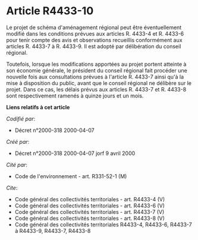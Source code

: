 # Article R4433-10

Le projet de schéma d'aménagement régional peut être éventuellement modifié dans les conditions prévues aux articles R.
4433-4 et R. 4433-6 pour tenir compte des avis et observations recueillis conformément aux articles R. 4433-7 à R. 4433-9. Il
est adopté par délibération du conseil régional.

Toutefois, lorsque les modifications apportées au projet portent atteinte à son économie générale, le président du conseil
régional fait procéder une nouvelle fois aux consultations prévues à l'article R. 4433-7 ainsi qu'à la mise à disposition du
public, avant que le conseil régional ne délibère sur le projet. Dans ce cas, les délais prévus aux articles R. 4433-7 et R.
4433-8 sont respectivement ramenés à quinze jours et un mois.

**Liens relatifs à cet article**

_Codifié par_:

  - Décret n°2000-318 2000-04-07

_Créé par_:

  - Décret n°2000-318 2000-04-07 jorf 9 avril 2000

_Cité par_:

  - Code de l'environnement - art. R331-52-1 (M)

_Cite_:

  - Code général des collectivités territoriales - art. R4433-4 (V)
  - Code général des collectivités territoriales - art. R4433-6 (V)
  - Code général des collectivités territoriales - art. R4433-7 (V)
  - Code général des collectivités territoriales - art. R4433-8 (V)
  - Code général des collectivités territoriales R4433-4, R4433-6, R4433-7 à R4433-9, R4433-7, R4433-8
